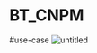# BT_CNPM
#use-case
![untitled](https://user-images.githubusercontent.com/21984917/32428774-2c9c6ddc-c2fa-11e7-864b-3c839fa43195.png)
